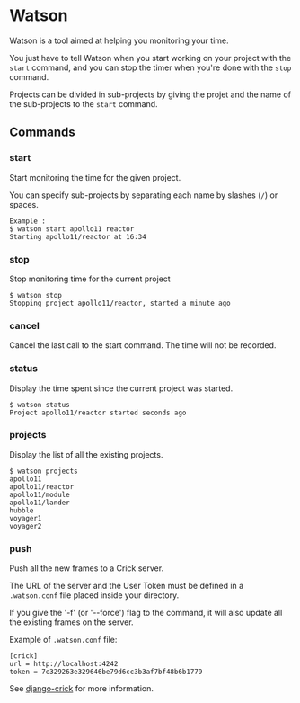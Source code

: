 Watson
======

Watson is a tool aimed at helping you monitoring your time.

You just have to tell Watson when you start working on your
project with the `start` command, and you can stop the timer
when you're done with the `stop` command.

Projects can be divided in sub-projects by giving the projet and
the name of the sub-projects to the `start` command.

## Commands

### start

Start monitoring the time for the given project.

You can specify sub-projects by separating each name by
slashes (`/`) or spaces.

```
Example :
$ watson start apollo11 reactor
Starting apollo11/reactor at 16:34
```

### stop

Stop monitoring time for the current project

```
$ watson stop
Stopping project apollo11/reactor, started a minute ago
```

### cancel

Cancel the last call to the start command. The time will not
be recorded.

### status

Display the time spent since the current project was started.

```
$ watson status
Project apollo11/reactor started seconds ago
```

### projects

Display the list of all the existing projects.

```
$ watson projects
apollo11
apollo11/reactor
apollo11/module
apollo11/lander
hubble
voyager1
voyager2
```

### push

Push all the new frames to a Crick server.

The URL of the server and the User Token must be defined in a `.watson.conf` file
placed inside your directory.

If you give the '-f' (or '--force') flag to the command, it will
also update all the existing frames on the server.

Example of `.watson.conf` file:
```
[crick]
url = http://localhost:4242
token = 7e329263e329646be79d6cc3b3af7bf48b6b1779
```

See [django-crick](https://bitbucket.org/tailordev/django-crick) for more information.
